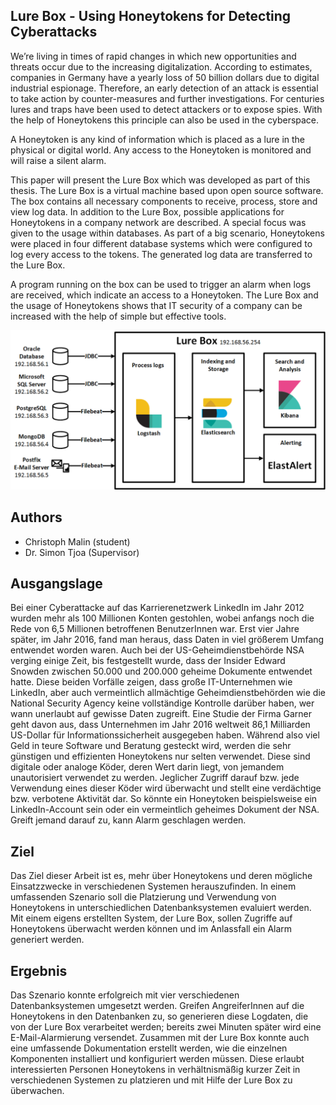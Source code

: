 ## Lure Box - Using Honeytokens for Detecting Cyberattacks
We’re living in times of rapid changes in which new opportunities and threats occur due to the increasing digitalization. According to estimates, companies in Germany have a yearly loss of 50 billion dollars due to digital industrial espionage. Therefore, an early detection of an attack is essential to take action by counter-measures and further investigations. For centuries lures and traps have been used to detect attackers or to expose spies. With the help of Honeytokens this principle can also be used in the cyberspace. 

A Honeytoken is any kind of information which is placed as a lure in the physical or digital world. Any access to the Honeytoken is monitored and will raise a silent alarm.

This paper will present the Lure Box which was developed as part of this thesis. The Lure Box is a virtual machine based upon open source software. The box contains all necessary components to receive, process, store and view log data. In addition to the Lure Box, possible applications for Honeytokens in a company network are described. A special focus was given to the usage within databases. As part of a big scenario, Honeytokens were placed in four different database systems which were configured to log every access to the tokens. The generated log data are transferred to the Lure Box. 

A program running on the box can be used to trigger an alarm when logs are received, which indicate an access to a Honeytoken. The Lure Box and the usage of Honeytokens shows that IT security of a company can be increased with the help of simple but effective tools.

![LureBox Implementation](/images/implementation.png)

## Authors
* Christoph Malin (student) 
* Dr. Simon Tjoa (Supervisor)


## Ausgangslage
Bei einer Cyberattacke auf das Karrierenetzwerk LinkedIn im Jahr 2012 wurden mehr als 100 Millionen Konten gestohlen, wobei anfangs noch die Rede von 6,5 Millionen betroffenen BenutzerInnen war. Erst vier Jahre später, im Jahr 2016, fand man heraus, dass Daten in viel größerem Umfang entwendet worden waren. Auch bei der US-Geheimdienstbehörde NSA verging einige Zeit, bis festgestellt wurde, dass der Insider Edward Snowden zwischen 50.000 und 200.000 geheime Dokumente entwendet hatte. Diese beiden Vorfälle zeigen, dass große IT-Unternehmen wie LinkedIn, aber auch vermeintlich allmächtige Geheimdienstbehörden wie die National Security Agency keine vollständige Kontrolle darüber haben, wer wann unerlaubt auf gewisse Daten zugreift. Eine Studie der Firma Garner geht davon aus, dass Unternehmen im Jahr 2016 weltweit 86,1 Milliarden US-Dollar für Informationssicherheit ausgegeben haben. Während also viel Geld in teure Software und Beratung gesteckt wird, werden die sehr günstigen und effizienten Honeytokens nur selten verwendet. Diese sind digitale oder analoge Köder, deren Wert darin liegt, von jemandem unautorisiert verwendet zu werden. Jeglicher Zugriff darauf bzw. jede Verwendung eines dieser Köder wird überwacht und stellt eine verdächtige bzw. verbotene Aktivität dar. So könnte ein Honeytoken beispielsweise ein LinkedIn-Account sein oder ein vermeintlich geheimes Dokument der NSA. Greift jemand darauf zu, kann Alarm geschlagen werden.

## Ziel 
Das Ziel dieser Arbeit ist es, mehr über Honeytokens und deren mögliche Einsatzzwecke in verschiedenen Systemen herauszufinden. In einem umfassenden Szenario soll die Platzierung und Verwendung von Honeytokens in unterschiedlichen Datenbanksystemen evaluiert werden. Mit einem eigens erstellten System, der Lure Box, sollen Zugriffe auf Honeytokens überwacht werden können und im Anlassfall ein Alarm generiert werden. 

## Ergebnis
Das Szenario konnte erfolgreich mit vier verschiedenen Datenbanksystemen umgesetzt werden. Greifen AngreiferInnen auf die Honeytokens in den Datenbanken zu, so generieren diese Logdaten, die von der Lure Box verarbeitet werden; bereits zwei Minuten später wird eine E-Mail-Alarmierung versendet. Zusammen mit der Lure Box konnte auch eine umfassende Dokumentation erstellt werden, wie die einzelnen Komponenten installiert und konfiguriert werden müssen. Diese erlaubt interessierten Personen Honeytokens in verhältnismäßig kurzer Zeit in verschiedenen Systemen zu platzieren und mit Hilfe der Lure Box zu überwachen. 
